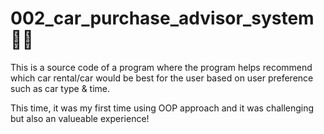 # 002_car_purchase_advisor_system 🚗💨

This is a source code of a program where the program helps recommend which car rental/car would be best for the user based on user preference such as car type &amp; time.

This time, it was my first time using OOP approach and it was challenging but also an valueable experience!
